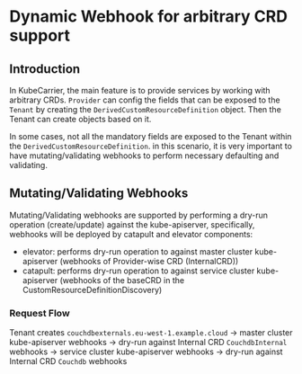 # Dynamic Webhook for arbitrary CRD support

## Introduction

In KubeCarrier, the main feature is to provide services by working with arbitrary CRDs. `Provider` can config
the fields that can be exposed to the `Tenant` by creating the `DerivedCustomResourceDefinition` object. Then the
Tenant can create objects based on it.

In some cases, not all the mandatory fields are exposed to the Tenant within the `DerivedCustomResourceDefinition`.
in this scenario, it is very important to have mutating/validating webhooks to perform necessary defaulting and validating.

## Mutating/Validating Webhooks
Mutating/Validating webhooks are supported by performing a dry-run operation (create/update) against the kube-apiserver, specifically, webhooks will be deployed by catapult and elevator components:
- elevator: performs dry-run operation to against master cluster kube-apiserver (webhooks of Provider-wise CRD (InternalCRD))
- catapult: performs dry-run operation to against service cluster kube-apiserver (webhooks of the baseCRD in the CustomResourceDefinitionDiscovery)

### Request Flow
Tenant creates `couchdbexternals.eu-west-1.example.cloud`
-> master cluster kube-apiserver webhooks
-> dry-run against Internal CRD `CouchdbInternal` webhooks
-> service cluster kube-apiserver webhooks
-> dry-run against Internal CRD `Couchdb` webhooks
